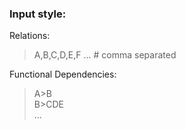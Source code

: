 ### Input style:
Relations:
> A,B,C,D,E,F ... # comma separated

Functional Dependencies:
> A>B <br>
> B>CDE <br>
> ...